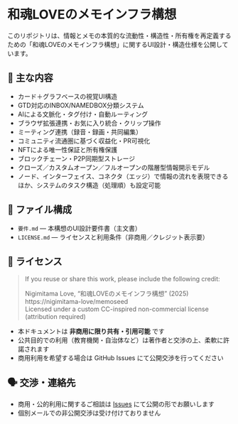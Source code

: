 # 和魂LOVEのメモインフラ構想

このリポジトリは、情報とメモの本質的な流動性・構造性・所有権を再定義するための「和魂LOVEのメモインフラ構想」に関するUI設計・構造仕様を公開しています。

## 📌 主な内容

- カード＋グラフベースの視覚UI構造
- GTD対応のINBOX/NAMEDBOX分類システム
- AIによる文脈化・タグ付け・自動ルーティング
- ブラウザ拡張連携・お気に入り統合・クリップ操作
- ミーティング連携（録音・録画・共同編集）
- コミュニティ流通圏に基づく収益化・PR可視化
- NFTによる唯一性保証と所有権保護
- ブロックチェーン・P2P同期型ストレージ
- クローズ／カスタムオープン／フルオープンの階層型情報開示モデル
- ノード、インターフェイス、コネクタ（エッジ）で情報の流れを表現できるほか、システムのタスク構造（処理順）も設定可能

## 📁 ファイル構成

- `要件.md` — 本構想のUI設計要件書（主文書）
- `LICENSE.md` — ライセンスと利用条件（非商用／クレジット表示要）

## 🔐 ライセンス

> If you reuse or share this work, please include the following credit:
>
> Nigimitama Love, “和魂LOVEのメモインフラ構想” (2025)  
> https://nigimitama-love/memoseed  
> Licensed under a custom CC-inspired non-commercial license (attribution required)

- 本ドキュメントは **非商用に限り共有・引用可能** です
- 公共目的での利用（教育機関・自治体など）は著作者と交渉の上、柔軟に許諾されます
- 商用利用を希望する場合は GitHub Issues にて公開交渉を行ってください

## 🗣 交渉・連絡先

- 商用・公的利用に関するご相談は [Issues](https://github.com/nigimitama-love/memoseed/issues) にて公開の形でお願いします
- 個別メールでの非公開交渉は受け付けておりません
